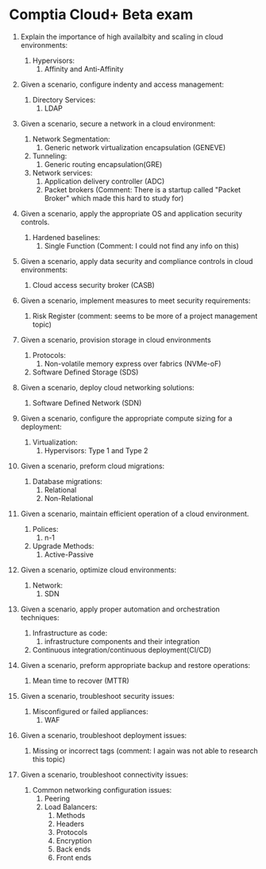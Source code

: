 # Comptia Cloud+ Beta exam

1. Explain the importance of high availalbity and scaling in cloud environments:
 	1. Hypervisors:
		1. Affinity and Anti-Affinity

1. Given a scenario, configure indenty and access management:
	1. Directory Services:
		1. LDAP

1.  Given a scenario, secure a network in a cloud environment:
	1. Network Segmentation:
		1. Generic network virtualization encapsulation (GENEVE)
	1. Tunneling:
		1. Generic routing encapsulation(GRE)
	1. Network services:
		1. Application delivery controller (ADC)
		1. Packet brokers (Comment: There is a startup called "Packet Broker" which made this hard to study for)

1.  Given a scenario, apply the appropriate OS and application security controls.
	1. Hardened baselines:
		1. Single Function (Comment: I could not find any info on this)

1.  Given a scenario, apply data security and compliance controls in cloud environments:
	1. Cloud access security broker (CASB)

1.  Given a scenario, implement measures to meet security requirements:
	1. Risk Register (comment: seems to be more of a project management topic)

1.  Given a scenario, provision storage in cloud environments
	1. Protocols:
		1. Non-volatile memory express over fabrics (NVMe-oF)
	1. Software Defined Storage (SDS)

1.  Given a scenario, deploy cloud networking solutions:
    1. Software Defined Network (SDN)

1. Given a scenario, configure the appropriate compute sizing for a deployment:
    1. Virtualization:
        1. Hypervisors: Type 1 and Type 2

1.  Given a scenario, preform cloud migrations:
    1. Database migrations:
        1. Relational
        1. Non-Relational

1.  Given a scenario, maintain efficient operation of a cloud environment.
    1. Polices:
        1. n-1
    1. Upgrade Methods:
        1. Active-Passive

1.  Given a scenario, optimize cloud environments:
    1. Network:
        1. SDN

1.  Given a scenario, apply proper automation and orchestration techniques:
    1. Infrastructure as code:
        1. infrastructure components and their integration
    1. Continuous integration/continuous deployment(CI/CD)

1.  Given a scenario, preform appropriate backup and restore operations:
    1. Mean time to recover (MTTR)

1.  Given a scenario, troubleshoot security issues:
    1. Misconfigured or failed appliances:
        1. WAF

1.  Given a scenario, troubleshoot deployment issues:
    1. Missing or incorrect tags (comment: I again was not able to research this topic)

1.  Given a scenario, troubleshoot connectivity issues:
    1. Common networking configuration issues:
        1. Peering
        1. Load Balancers:
            1. Methods
            1. Headers
            1. Protocols
            1. Encryption
            1. Back ends
            1. Front ends
